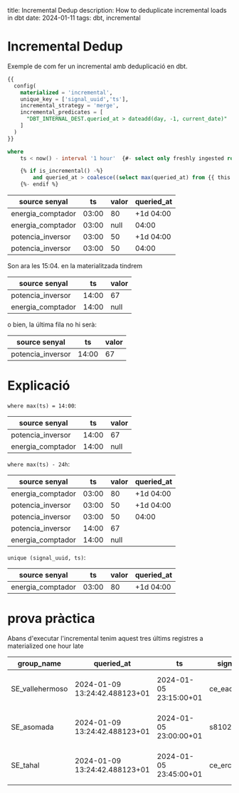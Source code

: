 title: Incremental Dedup
description: How to deduplicate incremental loads in dbt
date: 2024-01-11
tags: dbt, incremental

# Incremental Dedup

Exemple de com fer un incremental amb deduplicació en dbt.

```sql
{{
  config(
    materialized = 'incremental',
    unique_key = ['signal_uuid','ts'],
    incremental_strategy = 'merge',
    incremental_predicates = [
      "DBT_INTERNAL_DEST.queried_at > dateadd(day, -1, current_date)"
    ]
  )
}}

where
    ts < now() - interval '1 hour'  {#- select only freshly ingested rows #}

    {% if is_incremental() -%}
        and queried_at > coalesce((select max(queried_at) from {{ this }}), '1900-01-01') and queried_at > now() - interval '2 hour'
    {%- endif %}
```

| source senyal     | ts    | valor | queried_at |
| ----------------- | ----- | ----- | ---------- |
| energia_comptador | 03:00 | 80    | +1d 04:00  |
| energia_comptador | 03:00 | null  | 04:00      |
| potencia_inversor | 03:00 | 50    | +1d 04:00  |
| potencia_inversor | 03:00 | 50    | 04:00      |

Son ara les 15:04. en la materialitzada tindrem

| source senyal     | ts    | valor |
| ----------------- | ----- | ----- |
| potencia_inversor | 14:00 | 67    |
| energia_comptador | 14:00 | null  |

o bien, la última fila no hi serà:

| source senyal     | ts    | valor |
| ----------------- | ----- | ----- |
| potencia_inversor | 14:00 | 67    |

# Explicació

`where max(ts) = 14:00`:

| source senyal     | ts    | valor |
| ----------------- | ----- | ----- |
| potencia_inversor | 14:00 | 67    |
| energia_comptador | 14:00 | null  |

`where max(ts) - 24h`:

| source senyal     | ts    | valor | queried_at |
| ----------------- | ----- | ----- | ---------- |
| energia_comptador | 03:00 | 80    | +1d 04:00  |
| potencia_inversor | 03:00 | 50    | +1d 04:00  |
| potencia_inversor | 03:00 | 50    | 04:00      |
| potencia_inversor | 14:00 | 67    |            |
| energia_comptador | 14:00 | null  |            |

`unique (signal_uuid, ts)`:

| source senyal     | ts    | valor | queried_at |
| ----------------- | ----- | ----- | ---------- |
| energia_comptador | 03:00 | 80    | +1d 04:00  |

# prova pràctica

Abans d'executar l'incremental tenim aquest tres últims registres a materialized one hour late

| group_name      | queried_at                    | ts                     | signal_code     | signal_device_type | signal_device_uuid                   | signal_frequency | signal_id | signal_is_virtual | signal_last_ts         | signal_last_value | signal_type | signal_tz     | signal_unit | signal_uuid                          | signal_uuid_raw                      | signal_value | materialized_at               |
| --------------- | ----------------------------- | ---------------------- | --------------- | ------------------ | ------------------------------------ | ---------------- | --------- | ----------------- | ---------------------- | ----------------- | ----------- | ------------- | ----------- | ------------------------------------ | ------------------------------------ | ------------ | ----------------------------- |
| SE_vallehermoso | 2024-01-09 13:24:42.488123+01 | 2024-01-05 23:15:00+01 | ce_eactexp      | meter              | 08bc8d88-4ea2-4ee9-b817-00e1f07debba | 15 minutes       | 983894    | false             | 2024-01-08 23:45:00+01 | 0                 | absolute    | Europe/Madrid | kWh         | 646d1ec2-0ca2-4c22-9739-8161aafb224e | 646d1ec2-0ca2-4c22-9739-8161aafb224e | 0.0          | 2024-01-09 13:36:52.925381+01 |
| SE_asomada      | 2024-01-09 13:24:42.488123+01 | 2024-01-05 23:00:00+01 | s8102           | meter              | c5ed9fab-e73c-40a5-acb3-113e22052fd6 | 5 minutes        | 1031060   | false             | 2024-01-09 11:47:00+01 | 60.2              | absolute    | Europe/Madrid | V           | dd065f6a-4ded-41a8-98d3-ba239f9a2a47 | dd065f6a-4ded-41a8-98d3-ba239f9a2a47 | 60.2         | 2024-01-09 13:36:52.925381+01 |
| SE_tahal        | 2024-01-09 13:24:42.488123+01 | 2024-01-05 23:45:00+01 | ce_ercapexp_er3 | meter              | 5deb3780-02e2-4dcf-a6a7-de646991762c | 15 minutes       | 983890    | false             | 2024-01-08 23:45:00+01 | 0                 | absolute    | Europe/Madrid | kVArh       | 31ae7d09-95db-447d-b5bf-358b056ef5bf | 31ae7d09-95db-447d-b5bf-358b056ef5bf | 0.0          | 2024-01-09 13:36:52.925381+01 |

